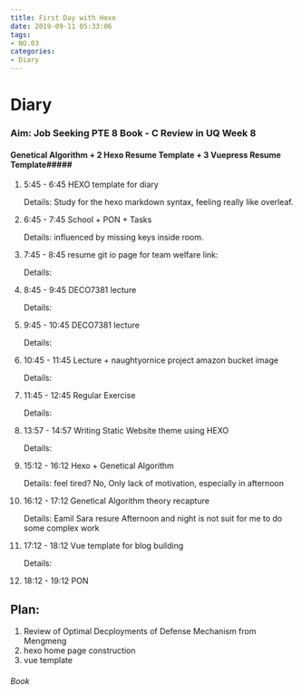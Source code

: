 ```yaml
---
title: First Day with Hexo
date: 2019-09-11 05:33:06
tags:
- NO.03
categories:
- Diary
---
```



Diary
====================================

### Aim: Job Seeking   PTE 8 Book - C    Review in UQ Week 8 ###

#### Genetical Algorithm + 2 Hexo Resume Template + 3 Vuepress Resume Template#####



1. 5:45 - 6:45 HEXO template for diary

	Details: Study for the hexo markdown syntax, feeling really like overleaf.

2. 6:45 - 7:45 School + PON + Tasks
	
	Details: influenced by missing keys inside room.

3. 7:45 - 8:45 resume git io page for team welfare link: 
	
	Details:  

4. 8:45 - 9:45 DECO7381 lecture
	
	Details: 

5. 9:45 - 10:45 DECO7381 lecture
	
	Details: 

6. 10:45 - 11:45 Lecture + naughtyornice project amazon bucket image
	
	Details: 

7. 11:45 - 12:45 Regular Exercise
	
	Details: 

8. 13:57 - 14:57 Writing Static Website theme using HEXO

	Details: 

8. 15:12 - 16:12 Hexo + Genetical Algorithm
	
	Details: feel tired? No, Only lack of motivation, especially in afternoon

9. 16:12 - 17:12 Genetical Algorithm theory recapture

	Details: Eamil Sara resure Afternoon and night is not suit for me to do some complex work

10. 17:12 - 18:12 Vue template for blog building
	
	Details:

11. 18:12 - 19:12 PON



## Plan: 
1. Review of Optimal Decployments of Defense Mechanism from Mengmeng
2. hexo home page construction 
3. vue template 


###### Book



